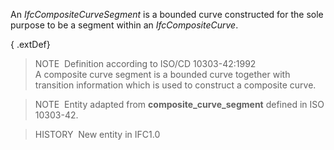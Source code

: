 An _IfcCompositeCurveSegment_ is a bounded curve constructed for the sole purpose to be a segment within an _IfcCompositeCurve_.

{ .extDef}
> NOTE&nbsp; Definition according to ISO/CD 10303-42:1992  
> A composite curve segment is a bounded curve together with transition information which is used to construct a composite curve.

> NOTE&nbsp; Entity adapted from **composite_curve_segment** defined in ISO 10303-42.

> HISTORY&nbsp; New entity in IFC1.0